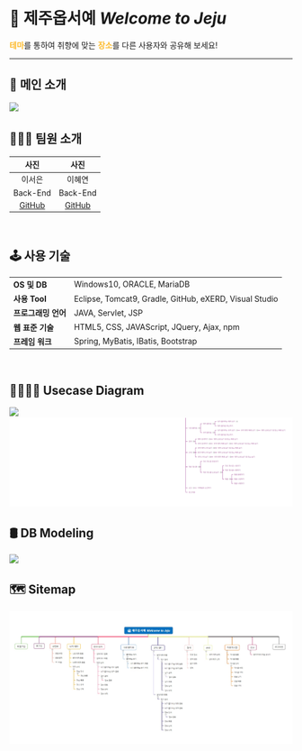 # 🌊 제주옵서예 *Welcome to Jeju*

<span style="color:#FDBB2D">**테마**</span>를 통하여 취향에 맞는 <span style="color:#FDBB2D">**장소**</span>를 다른 사용자와 공유해 보세요!<br>

<hr>

## 🍊 메인 소개
<img src=/app-server/docs/welcome-to-jeju/main.gif>

<br>

## 👭👩‍💻 팀원 소개
|사진|사진|
|:---:|:---:|
|이서은|이혜연|
|Back-End|Back-End|
|[GitHub](https://github.com/leeseoeun)|[GitHub](https://github.com/lee-hyeyeon)|

<br>

## 🕹️ 사용 기술
|||
|-|-|
|**OS 및 DB**|Windows10, ORACLE, MariaDB|
|**사용 Tool**|Eclipse, Tomcat9, Gradle, GitHub, eXERD, Visual Studio|
|**프로그래밍 언어**|JAVA, Servlet, JSP|
|**웹 표준 기술**|HTML5, CSS, JAVAScript, JQuery, Ajax, npm|
|**프레임 워크**|Spring, MyBatis, IBatis, Bootstrap|
<br>

## 👨‍👩‍👧‍👦 Usecase Diagram
<img src=img src=/app-server/docs/wtj-usecase_diagram/usecase_diagram_1.png>
<img src=/app-server/docs/wtj-usecase_diagram/usecase_diagram_2.png>

<br>

## 🛢️ DB Modeling
<img src=/app-server/docs/wtj-dbmodel/wtj_db-modeling.PNG>

<br>

## 🗺️ Sitemap
<img src=/app-server/docs/wtj-sitemap/sitemap.jpg>
